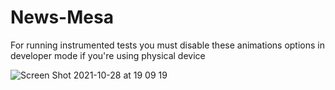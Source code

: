 # News-Mesa

For running instrumented tests you must disable these animations options in developer mode if you're using physical device

![Screen Shot 2021-10-28 at 19 09 19](https://user-images.githubusercontent.com/38407446/139343173-51e1b67c-f196-4270-b75d-af276c4e2ae0.png)
